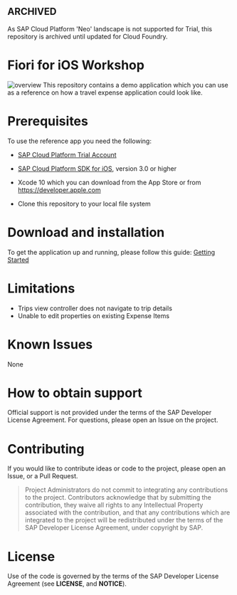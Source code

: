 ## ARCHIVED
As SAP Cloud Platform 'Neo' landscape is not supported for Trial, this repository is archived until updated for Cloud Foundry.

# Fiori for iOS Workshop
![overview](images/overview.png)
This repository contains a demo application which you can use as a reference on how a travel expense application could look like.

# Prerequisites
To use the reference app you need the following:

- [SAP Cloud Platform Trial Account](https://account.hanatrial.ondemand.com/#/home/welcome)

- [SAP Cloud Platform SDK for iOS](https://www.sap.com/developer/trials-downloads/additional-downloads/sap-cloud-platform-sdk-for-ios-14485.html), version 3.0 or higher

- Xcode 10 which you can download from the App Store or from https://developer.apple.com

- Clone this repository to your local file system

# Download and installation

To get the application up and running, please follow this guide:
[Getting Started](https://github.com/SAP/fiori-for-ios-workshop/blob/master/GettingStarted.md)

# Limitations
 - Trips view controller does not navigate to trip details
 - Unable to edit properties on existing Expense Items

# Known Issues
None

# How to obtain support
Official support is not provided under the terms of the SAP Developer License Agreement. For questions, please open an Issue on the project.

# Contributing
If you would like to contribute ideas or code to the project, please open an Issue, or a Pull Request.
> Project Administrators do not commit to integrating any contributions to the project.  Contributors acknowledge that by submitting the contribution, they waive all rights to any  Intellectual Property associated with the contribution, and that any contributions which are integrated to the project will be redistributed under the terms of the SAP Developer License Agreement, under copyright by SAP.

# License
Use of the code is governed by the terms of the SAP Developer License Agreement (see **LICENSE**, and **NOTICE**).

